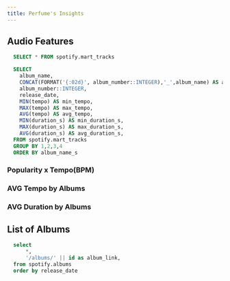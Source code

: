 ```yaml
---
title: Perfume's Insights
---
```

## Audio Features

```sql tracks
  SELECT * FROM spotify.mart_tracks
```

```sql mart_albums
  SELECT
    album_name,
    CONCAT(FORMAT('{:02d}', album_number::INTEGER),'_',album_name) AS album_name_s,
    album_number::INTEGER,
    release_date,
    MIN(tempo) AS min_tempo,
    MAX(tempo) AS max_tempo,
    AVG(tempo) AS avg_tempo,
    MIN(duration_s) AS min_duration_s,
    MAX(duration_s) AS max_duration_s,
    AVG(duration_s) AS avg_duration_s,
  FROM spotify.mart_tracks
  GROUP BY 1,2,3,4
  ORDER BY album_name_s
```

### Popularity x Tempo(BPM)

<ScatterPlot 
  data={tracks}
  x=tempo
  y=popularity
  series=name
/>

### AVG Tempo by Albums

<LineChart 
  data={mart_albums}
  x=album_name
  y='avg_tempo'
  yMin=100
  sort=false
/>

### AVG Duration by Albums

<LineChart 
  data={mart_albums}
  x=album_name
  y='avg_duration_s'
  yMin=150
  sort=false
/>

## List of Albums

```sql albums
  select
      *,
      '/albums/' || id as album_link,
  from spotify.albums
  order by release_date
```

<DataTable data={albums} link=album_link rows=all search=true>
  <Column id=jacket_url contentType=image height=40px align=center />
  <Column id=name />
  <Column id=release_date fmt=longdate />
</DataTable>